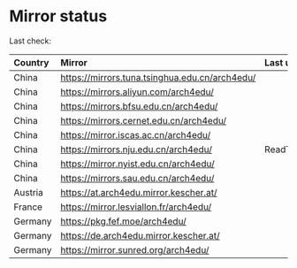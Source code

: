 <script src="./time.js"></script>
# Mirror status
Last check: <script type="text/javascript">localize(1725207929.3090537);</script>

|Country|Mirror|Last update|
|:------|:-----|:----------|
|China|https://mirrors.tuna.tsinghua.edu.cn/arch4edu/|<script type="text/javascript">localize(1725173162);</script>|
|China|https://mirrors.aliyun.com/arch4edu/|<script type="text/javascript">localize(1725173162);</script>|
|China|https://mirrors.bfsu.edu.cn/arch4edu/|<script type="text/javascript">localize(1725173162);</script>|
|China|https://mirrors.cernet.edu.cn/arch4edu/|<script type="text/javascript">localize(1725173162);</script>|
|China|https://mirror.iscas.ac.cn/arch4edu/|<script type="text/javascript">localize(1725173162);</script>|
|China|https://mirrors.nju.edu.cn/arch4edu/|ReadTimeout|
|China|https://mirror.nyist.edu.cn/arch4edu/|<script type="text/javascript">localize(1725173162);</script>|
|China|https://mirrors.sau.edu.cn/arch4edu/|<script type="text/javascript">localize(1725173162);</script>|
|Austria|https://at.arch4edu.mirror.kescher.at/|<script type="text/javascript">localize(1725173162);</script>|
|France|https://mirror.lesviallon.fr/arch4edu/|<script type="text/javascript">localize(1725173162);</script>|
|Germany|https://pkg.fef.moe/arch4edu/|<script type="text/javascript">localize(1725173162);</script>|
|Germany|https://de.arch4edu.mirror.kescher.at/|<script type="text/javascript">localize(1725173162);</script>|
|Germany|https://mirror.sunred.org/arch4edu/|<script type="text/javascript">localize(1725173162);</script>|

<script src="./tablefilter/tablefilter.js"></script>
<script src="./table.js"></script>